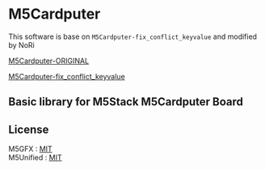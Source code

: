 
# M5Cardputer

This software is base on `M5Cardputer-fix_conflict_keyvalue` and modified by NoRi

[M5Cardputer-ORIGINAL](https://github.com/m5stack/M5Cardputer)

[M5Cardputer-fix_conflict_keyvalue](https://github.com/ji6czd/M5Cardputer)



## Basic library for M5Stack M5Cardputer Board 


License
----------------
M5GFX : [MIT](https://github.com/m5stack/M5GFX/blob/master/LICENSE)  
M5Unified : [MIT](https://github.com/m5stack/M5Unified/blob/master/LICENSE)  
 
